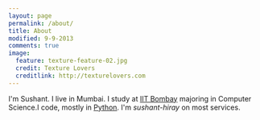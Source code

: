 ```yaml
---
layout: page
permalink: /about/
title: About
modified: 9-9-2013
comments: true
image:
  feature: texture-feature-02.jpg
  credit: Texture Lovers
  creditlink: http://texturelovers.com
---
```


<p>I'm Sushant. I live in Mumbai. I study at <a href="https://www.iitb.ac.in">IIT Bombay</a> majoring in Computer Science.I code, mostly in <a href="http://www.python.org/">Python</a>.
I'm <em>sushant-hiray</em> on most services.</p>
